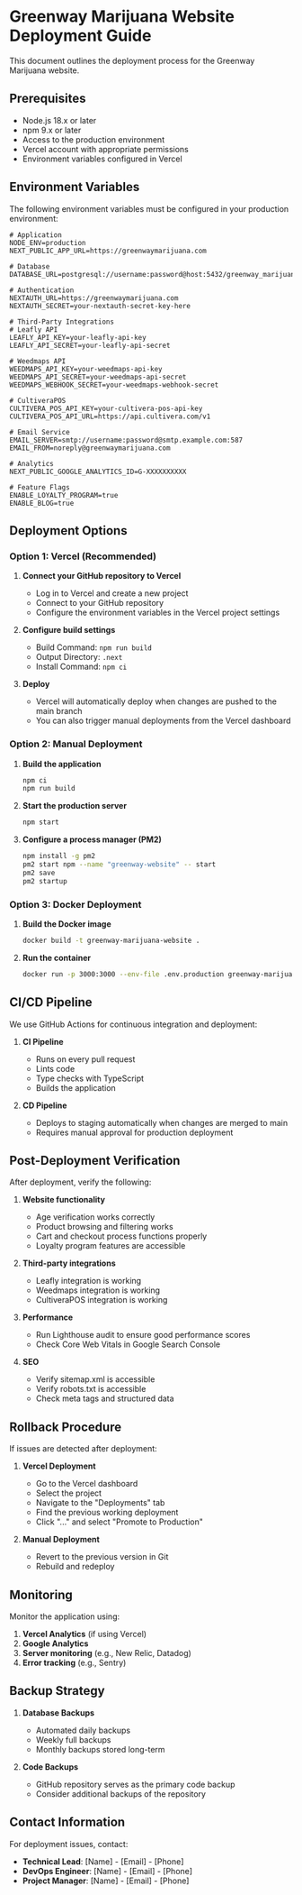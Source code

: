 # Greenway Marijuana Website Deployment Guide

This document outlines the deployment process for the Greenway Marijuana website.

## Prerequisites

- Node.js 18.x or later
- npm 9.x or later
- Access to the production environment
- Vercel account with appropriate permissions
- Environment variables configured in Vercel

## Environment Variables

The following environment variables must be configured in your production environment:

```
# Application
NODE_ENV=production
NEXT_PUBLIC_APP_URL=https://greenwaymarijuana.com

# Database
DATABASE_URL=postgresql://username:password@host:5432/greenway_marijuana

# Authentication
NEXTAUTH_URL=https://greenwaymarijuana.com
NEXTAUTH_SECRET=your-nextauth-secret-key-here

# Third-Party Integrations
# Leafly API
LEAFLY_API_KEY=your-leafly-api-key
LEAFLY_API_SECRET=your-leafly-api-secret

# Weedmaps API
WEEDMAPS_API_KEY=your-weedmaps-api-key
WEEDMAPS_API_SECRET=your-weedmaps-api-secret
WEEDMAPS_WEBHOOK_SECRET=your-weedmaps-webhook-secret

# CultiveraPOS
CULTIVERA_POS_API_KEY=your-cultivera-pos-api-key
CULTIVERA_POS_API_URL=https://api.cultivera.com/v1

# Email Service
EMAIL_SERVER=smtp://username:password@smtp.example.com:587
EMAIL_FROM=noreply@greenwaymarijuana.com

# Analytics
NEXT_PUBLIC_GOOGLE_ANALYTICS_ID=G-XXXXXXXXXX

# Feature Flags
ENABLE_LOYALTY_PROGRAM=true
ENABLE_BLOG=true
```

## Deployment Options

### Option 1: Vercel (Recommended)

1. **Connect your GitHub repository to Vercel**
   - Log in to Vercel and create a new project
   - Connect to your GitHub repository
   - Configure the environment variables in the Vercel project settings

2. **Configure build settings**
   - Build Command: `npm run build`
   - Output Directory: `.next`
   - Install Command: `npm ci`

3. **Deploy**
   - Vercel will automatically deploy when changes are pushed to the main branch
   - You can also trigger manual deployments from the Vercel dashboard

### Option 2: Manual Deployment

1. **Build the application**
   ```bash
   npm ci
   npm run build
   ```

2. **Start the production server**
   ```bash
   npm start
   ```

3. **Configure a process manager (PM2)**
   ```bash
   npm install -g pm2
   pm2 start npm --name "greenway-website" -- start
   pm2 save
   pm2 startup
   ```

### Option 3: Docker Deployment

1. **Build the Docker image**
   ```bash
   docker build -t greenway-marijuana-website .
   ```

2. **Run the container**
   ```bash
   docker run -p 3000:3000 --env-file .env.production greenway-marijuana-website
   ```

## CI/CD Pipeline

We use GitHub Actions for continuous integration and deployment:

1. **CI Pipeline**
   - Runs on every pull request
   - Lints code
   - Type checks with TypeScript
   - Builds the application

2. **CD Pipeline**
   - Deploys to staging automatically when changes are merged to main
   - Requires manual approval for production deployment

## Post-Deployment Verification

After deployment, verify the following:

1. **Website functionality**
   - Age verification works correctly
   - Product browsing and filtering works
   - Cart and checkout process functions properly
   - Loyalty program features are accessible

2. **Third-party integrations**
   - Leafly integration is working
   - Weedmaps integration is working
   - CultiveraPOS integration is working

3. **Performance**
   - Run Lighthouse audit to ensure good performance scores
   - Check Core Web Vitals in Google Search Console

4. **SEO**
   - Verify sitemap.xml is accessible
   - Verify robots.txt is accessible
   - Check meta tags and structured data

## Rollback Procedure

If issues are detected after deployment:

1. **Vercel Deployment**
   - Go to the Vercel dashboard
   - Select the project
   - Navigate to the "Deployments" tab
   - Find the previous working deployment
   - Click "..." and select "Promote to Production"

2. **Manual Deployment**
   - Revert to the previous version in Git
   - Rebuild and redeploy

## Monitoring

Monitor the application using:

1. **Vercel Analytics** (if using Vercel)
2. **Google Analytics**
3. **Server monitoring** (e.g., New Relic, Datadog)
4. **Error tracking** (e.g., Sentry)

## Backup Strategy

1. **Database Backups**
   - Automated daily backups
   - Weekly full backups
   - Monthly backups stored long-term

2. **Code Backups**
   - GitHub repository serves as the primary code backup
   - Consider additional backups of the repository

## Contact Information

For deployment issues, contact:

- **Technical Lead**: [Name] - [Email] - [Phone]
- **DevOps Engineer**: [Name] - [Email] - [Phone]
- **Project Manager**: [Name] - [Email] - [Phone]